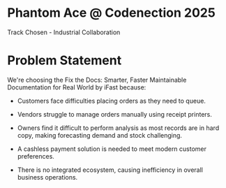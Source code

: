 # Phantom Ace @ Codenection 2025
Track Chosen - Industrial Collaboration

# Problem Statement
We're choosing the Fix the Docs: Smarter, Faster Maintainable Documentation for Real World by iFast because:

- Customers face difficulties placing orders as they need to queue. 

- Vendors struggle to manage orders manually using receipt printers. 

- Owners find it difficult to perform analysis as most records are in hard copy, making forecasting demand and stock challenging. 

- A cashless payment solution is needed to meet modern customer preferences. 

- There is no integrated ecosystem, causing inefficiency in overall business operations. 
